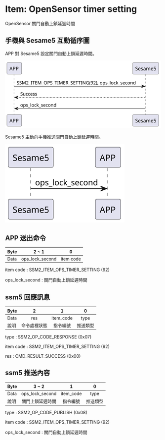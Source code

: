 # Item: OpenSensor timer setting

OpenSensor 關門自動上鎖延遲時間

## 手機與 Sesame5 互動循序圖

APP 對 Sesame5 設定關門自動上鎖延遲時間。

<p align="left" >
  <img src="../src/opsSetting/opsSetting_1.svg" alt="" title="">
</p>

Sesame5 主動向手機推送關門自動上鎖延遲時間。

<p align="left" >
  <img src="../src/opsSetting/opsSetting_2.svg" alt="" title="">
</p>

## APP 送出命令

| Byte |      2 ~ 1      |     0     |
|------|:---------------:|:---------:|
| Data | ops_lock_second | item code |

item code : SSM2_ITEM_OPS_TIMER_SETTING (92)

ops_lock_second : 關門自動上鎖延遲時間

## ssm5 回應訊息

| Byte |   2    |     1     |  0   |
|------|:------:|:---------:|:----:|
| Data |  res   | item_code | type |
| 說明   | 命令處裡狀態 |   指令編號    | 推送類型 |

type : SSM2_OP_CODE_RESPONSE (0x07)

item code : SSM2_ITEM_OPS_TIMER_SETTING (92)

res : CMD_RESULT_SUCCESS (0x00)

## ssm5 推送內容

| Byte |      3 ~ 2      |     1     |  0   |
|------|:---------------:|:---------:|:----:|
| Data | ops_lock_second | item_code | type |
| 說明   |    關門上鎖延遲時間     |   指令編號    | 推送類型 |

type : SSM2_OP_CODE_PUBLISH (0x08)

item code : SSM2_ITEM_OPS_TIMER_SETTING (92)

ops_lock_second : 關門自動上鎖延遲時間
